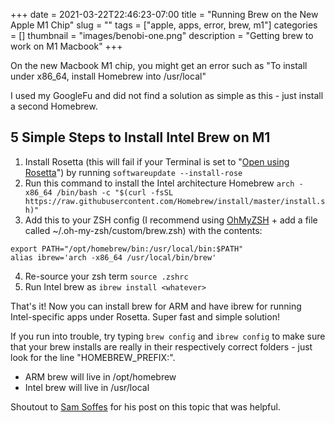 +++ 
date = 2021-03-22T22:46:23-07:00
title = "Running Brew on the New Apple M1 Chip"
slug = "" 
tags = ["apple, apps, error, brew, m1"]
categories = []
thumbnail = "images/benobi-one.png"
description = "Getting brew to work on M1 Macbook"
+++

On the new Macbook M1 chip, you might get an error such as "To install under x86_64, install Homebrew into /usr/local" 

I used my GoogleFu and did not find a solution as simple as this - just install a second Homebrew.

## 5 Simple Steps to Install Intel Brew on M1
1. Install Rosetta (this will fail if your Terminal is set to "[Open using Rosetta](https://www.howtogeek.com/702982/how-to-launch-the-intel-version-of-a-universal-mac-app-on-apple-silicon/)") by running `softwareupdate --install-rose`
2. Run this command to install the Intel architecture Homebrew 
`arch -x86_64 /bin/bash -c "$(curl -fsSL https://raw.githubusercontent.com/Homebrew/install/master/install.sh)"`
3. Add this to your ZSH config (I recommend using [OhMyZSH](https://ohmyz.sh/#install) + add a file called ~/.oh-my-zsh/custom/brew.zsh) with the contents:
```
export PATH="/opt/homebrew/bin:/usr/local/bin:$PATH"
alias ibrew='arch -x86_64 /usr/local/bin/brew'
```
4. Re-source your zsh term `source .zshrc`
5. Run Intel brew as `ibrew install <whatever>`

That's it! Now you can install brew for ARM and have ibrew for running Intel-specific apps under Rosetta. Super fast and simple solution! 

If you run into trouble, try typing `brew config` and `ibrew config` to make sure that your brew installs are really in their respectively correct folders - just look for the line "HOMEBREW_PREFIX:".

* ARM brew will live in /opt/homebrew 
* Intel brew will live in /usr/local

Shoutout to [Sam Soffes](https://soffes.blog/homebrew-on-apple-silicon) for his post on this topic that was helpful.